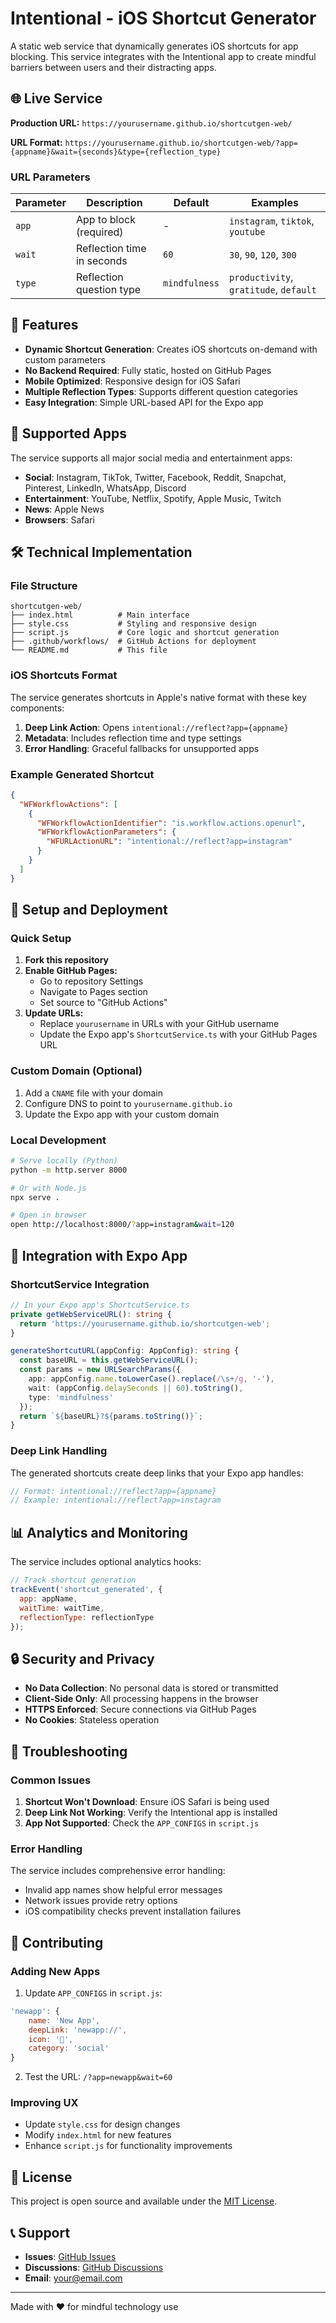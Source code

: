 # Intentional - iOS Shortcut Generator

A static web service that dynamically generates iOS shortcuts for app blocking. This service integrates with the Intentional app to create mindful barriers between users and their distracting apps.

## 🌐 Live Service

**Production URL:** `https://yourusername.github.io/shortcutgen-web/`

**URL Format:** `https://yourusername.github.io/shortcutgen-web/?app={appname}&wait={seconds}&type={reflection_type}`

### URL Parameters

| Parameter | Description | Default | Examples |
|-----------|-------------|---------|----------|
| `app` | App to block (required) | - | `instagram`, `tiktok`, `youtube` |
| `wait` | Reflection time in seconds | `60` | `30`, `90`, `120`, `300` |
| `type` | Reflection question type | `mindfulness` | `productivity`, `gratitude`, `default` |

## 🚀 Features

- **Dynamic Shortcut Generation**: Creates iOS shortcuts on-demand with custom parameters
- **No Backend Required**: Fully static, hosted on GitHub Pages
- **Mobile Optimized**: Responsive design for iOS Safari
- **Multiple Reflection Types**: Supports different question categories
- **Easy Integration**: Simple URL-based API for the Expo app

## 📱 Supported Apps

The service supports all major social media and entertainment apps:

- **Social**: Instagram, TikTok, Twitter, Facebook, Reddit, Snapchat, Pinterest, LinkedIn, WhatsApp, Discord
- **Entertainment**: YouTube, Netflix, Spotify, Apple Music, Twitch
- **News**: Apple News
- **Browsers**: Safari

## 🛠️ Technical Implementation

### File Structure
```
shortcutgen-web/
├── index.html          # Main interface
├── style.css           # Styling and responsive design
├── script.js           # Core logic and shortcut generation
├── .github/workflows/  # GitHub Actions for deployment
└── README.md           # This file
```

### iOS Shortcuts Format

The service generates shortcuts in Apple's native format with these key components:

1. **Deep Link Action**: Opens `intentional://reflect?app={appname}`
2. **Metadata**: Includes reflection time and type settings
3. **Error Handling**: Graceful fallbacks for unsupported apps

### Example Generated Shortcut

```json
{
  "WFWorkflowActions": [
    {
      "WFWorkflowActionIdentifier": "is.workflow.actions.openurl",
      "WFWorkflowActionParameters": {
        "WFURLActionURL": "intentional://reflect?app=instagram"
      }
    }
  ]
}
```

## 🔧 Setup and Deployment

### Quick Setup

1. **Fork this repository**
2. **Enable GitHub Pages:**
   - Go to repository Settings
   - Navigate to Pages section
   - Set source to "GitHub Actions"
3. **Update URLs:**
   - Replace `yourusername` in URLs with your GitHub username
   - Update the Expo app's `ShortcutService.ts` with your GitHub Pages URL

### Custom Domain (Optional)

1. Add a `CNAME` file with your domain
2. Configure DNS to point to `yourusername.github.io`
3. Update the Expo app with your custom domain

### Local Development

```bash
# Serve locally (Python)
python -m http.server 8000

# Or with Node.js
npx serve .

# Open in browser
open http://localhost:8000/?app=instagram&wait=120
```

## 🔗 Integration with Expo App

### ShortcutService Integration

```typescript
// In your Expo app's ShortcutService.ts
private getWebServiceURL(): string {
  return 'https://yourusername.github.io/shortcutgen-web';
}

generateShortcutURL(appConfig: AppConfig): string {
  const baseURL = this.getWebServiceURL();
  const params = new URLSearchParams({
    app: appConfig.name.toLowerCase().replace(/\s+/g, '-'),
    wait: (appConfig.delaySeconds || 60).toString(),
    type: 'mindfulness'
  });
  return `${baseURL}?${params.toString()}`;
}
```

### Deep Link Handling

The generated shortcuts create deep links that your Expo app handles:

```typescript
// Format: intentional://reflect?app={appname}
// Example: intentional://reflect?app=instagram
```

## 📊 Analytics and Monitoring

The service includes optional analytics hooks:

```javascript
// Track shortcut generation
trackEvent('shortcut_generated', {
  app: appName,
  waitTime: waitTime,
  reflectionType: reflectionType
});
```

## 🔒 Security and Privacy

- **No Data Collection**: No personal data is stored or transmitted
- **Client-Side Only**: All processing happens in the browser
- **HTTPS Enforced**: Secure connections via GitHub Pages
- **No Cookies**: Stateless operation

## 🐛 Troubleshooting

### Common Issues

1. **Shortcut Won't Download**: Ensure iOS Safari is being used
2. **Deep Link Not Working**: Verify the Intentional app is installed
3. **App Not Supported**: Check the `APP_CONFIGS` in `script.js`

### Error Handling

The service includes comprehensive error handling:
- Invalid app names show helpful error messages
- Network issues provide retry options
- iOS compatibility checks prevent installation failures

## 🤝 Contributing

### Adding New Apps

1. Update `APP_CONFIGS` in `script.js`:
```javascript
'newapp': {
    name: 'New App',
    deepLink: 'newapp://',
    icon: '📱',
    category: 'social'
}
```

2. Test the URL: `/?app=newapp&wait=60`

### Improving UX

- Update `style.css` for design changes
- Modify `index.html` for new features
- Enhance `script.js` for functionality improvements

## 📄 License

This project is open source and available under the [MIT License](LICENSE).

## 📞 Support

- **Issues**: [GitHub Issues](https://github.com/yourusername/shortcutgen-web/issues)
- **Discussions**: [GitHub Discussions](https://github.com/yourusername/shortcutgen-web/discussions)
- **Email**: your@email.com

---

Made with ❤️ for mindful technology use 
